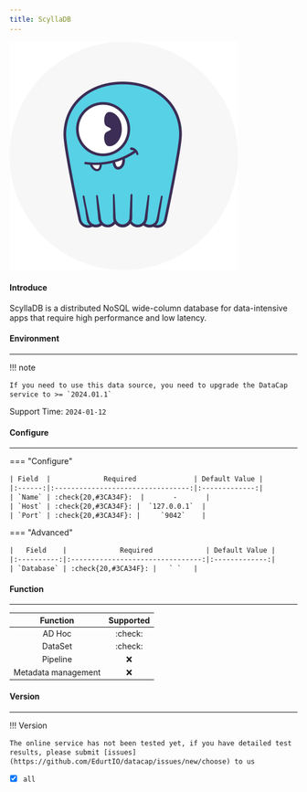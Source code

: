 ```yaml
---
title: ScyllaDB
---
```


<img src="/assets/plugin/scylladb.svg" class="connector-content-logo" />

#### Introduce

ScyllaDB is a distributed NoSQL wide-column database for data-intensive apps that require high performance and low latency.

#### Environment

---

!!! note

    If you need to use this data source, you need to upgrade the DataCap service to >= `2024.01.1`

Support Time: `2024-01-12`

#### Configure

---

=== "Configure"

    | Field  |             Required              | Default Value |
    |:------:|:---------------------------------:|:-------------:|
    | `Name` | :check{20,#3CA34F}:  |       -       |
    | `Host` | :check{20,#3CA34F}: |  `127.0.0.1`  |
    | `Port` | :check{20,#3CA34F}: |     `9042`    |

=== "Advanced"

    |   Field    |             Required             | Default Value |
    |:----------:|:--------------------------------:|:-------------:|
    | `Database` | :check{20,#3CA34F}: |   ` `   |

#### Function

---

|      Function       |    Supported     |
|:-------------------:|:----------------:|
|       AD Hoc        | :check: |
|       DataSet       | :check: |
|      Pipeline       | :x: |
| Metadata management | :x: |

#### Version

---

!!! Version

    The online service has not been tested yet, if you have detailed test results, please submit [issues](https://github.com/EdurtIO/datacap/issues/new/choose) to us

- [x] `all`
